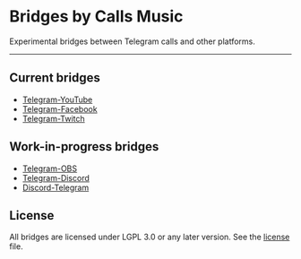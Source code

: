 # Bridges by Calls Music

Experimental bridges between Telegram calls and other platforms. 

---

## Current bridges

-   [Telegram-YouTube](./bridges/youtube/telegram-youtube)
-   [Telegram-Facebook](./bridges/youtube/telegram-youtube)
-   [Telegram-Twitch](./bridges/youtube/telegram-youtube)

## Work-in-progress bridges

-   [Telegram-OBS](./bridges/obs/telegram-obs)
-   [Telegram-Discord](./bridges/discord/telegram-discord)
-   [Discord-Telegram](./bridges/discord/discord-telegram)

## License

All bridges are licensed under LGPL 3.0 or any later version. See the [license](./LICENSE) file.
